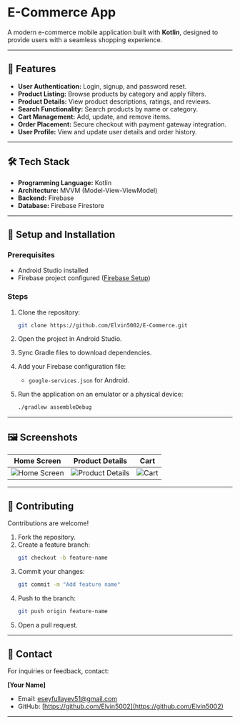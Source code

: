# E-Commerce App  

A modern e-commerce mobile application built with **Kotlin**, designed to provide users with a seamless shopping experience.  

---

## 🚀 Features  
- **User Authentication:** Login, signup, and password reset.  
- **Product Listing:** Browse products by category and apply filters.  
- **Product Details:** View product descriptions, ratings, and reviews.  
- **Search Functionality:** Search products by name or category.  
- **Cart Management:** Add, update, and remove items.  
- **Order Placement:** Secure checkout with payment gateway integration.  
- **User Profile:** View and update user details and order history.  

---

## 🛠️ Tech Stack  
- **Programming Language:** Kotlin  
- **Architecture:** MVVM (Model-View-ViewModel)  
- **Backend:** Firebase  
- **Database:** Firebase Firestore  

---

## 🔧 Setup and Installation  

### Prerequisites  
- Android Studio installed  
- Firebase project configured ([Firebase Setup](https://firebase.google.com/))  

### Steps  
1. Clone the repository:  
   ```bash
   git clone https://github.com/Elvin5002/E-Commerce.git
   ```  

2. Open the project in Android Studio.  

3. Sync Gradle files to download dependencies.  

4. Add your Firebase configuration file:  
   - `google-services.json` for Android.  

5. Run the application on an emulator or a physical device:  
   ```bash
   ./gradlew assembleDebug
   ```  

---

## 🖼️ Screenshots  
| Home Screen | Product Details | Cart |
|:-----------:|:---------------:|:----:|
| ![Home Screen](app/src/main/res/drawble/home.png) | ![Product Details](res/drawble/details.png) | ![Cart](res/drawble/cart.png) |  

---

## 🤝 Contributing  
Contributions are welcome!  

1. Fork the repository.  
2. Create a feature branch:  
   ```bash
   git checkout -b feature-name
   ```  
3. Commit your changes:  
   ```bash
   git commit -m "Add feature name"
   ```  
4. Push to the branch:  
   ```bash
   git push origin feature-name
   ```  
5. Open a pull request.  

---

## 📧 Contact  
For inquiries or feedback, contact:  

**[Your Name]**  
- Email: [eseyfullayev51@gmail.com](mailto:eseyfullayev51@gmail.com)  
- GitHub: [https://github.com/Elvin5002](https://github.com/Elvin5002)  

---  
